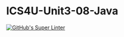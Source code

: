 # ICS4U-Unit3-08-Java

[![GitHub's Super Linter](https://github.com/Felipe-Affonso047/ICS4U-Unit3-08-Java/workflows/GitHub's%20Super%20Linter/badge.svg)](https://github.com/Felipe-Affonso047/ICS4U-Unit3-08-Java/actions)
